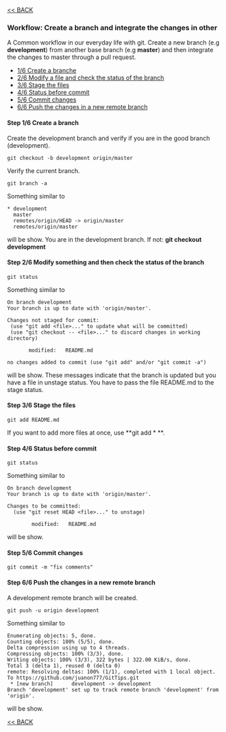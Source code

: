 [<< BACK](README.md)

### Workflow: Create a branch and integrate the changes in other

A Common workflow in our everyday life with git. Create a new branch (e.g **development**) from another base branch (e.g **master**) and then integrate the changes to master through a pull request.

- [1/6 Create a branche](#step-16-create-a-branch)
- [2/6 Modify a file and check the status of the branch](#step-26-modify-something-and-then-check-the-status-of-the-branch)
- [3/6 Stage the files](#step-36-stage-the-files)
- [4/6 Status before commit](#step-46-status-before-commit)
- [5/6 Commit changes](#step-56-commit-changes)
- [6/6 Push the changes in a new remote branch](#step-66-push-the-changes-in-a-new-remote-branch)

#### Step 1/6 Create a branch ####

Create the development branch and verify if you are in the good branch (development).

```
git checkout -b development origin/master
```

Verify the current branch.

```
git branch -a
```

Something similar to

```
* development
  master
  remotes/origin/HEAD -> origin/master
  remotes/origin/master
```
will be show. 
You are in the development branch. If not: **git checkout development** 

#### Step 2/6 Modify something and then check the status of the branch ####
  
```
git status
```
Something similar to
  
 ```
On branch development
Your branch is up to date with 'origin/master'.

Changes not staged for commit:
  (use "git add <file>..." to update what will be committed)
  (use "git checkout -- <file>..." to discard changes in working directory)

        modified:   README.md

no changes added to commit (use "git add" and/or "git commit -a")
```
will be show. 
These messages indicate that the branch is updated but you have a file in unstage status. You have to pass the file README.md to the stage status.
  
#### Step 3/6 Stage the files ####
  
```
git add README.md
```
  
If you want to add more files at once, use **git add * **.
  
#### Step 4/6 Status before commit ####
  
```
git status
```
  
Something similar to

```
On branch development
Your branch is up to date with 'origin/master'.

Changes to be committed:
  (use "git reset HEAD <file>..." to unstage)

        modified:   README.md
```
will be show. 

#### Step 5/6 Commit changes ####

```
git commit -m "fix comments"
```  
  
#### Step 6/6 Push the changes in a new remote branch ####

A development remote branch will be created.

```
git push -u origin development
```  

Something similar to

``` 
Enumerating objects: 5, done.
Counting objects: 100% (5/5), done.
Delta compression using up to 4 threads.
Compressing objects: 100% (3/3), done.
Writing objects: 100% (3/3), 322 bytes | 322.00 KiB/s, done.
Total 3 (delta 1), reused 0 (delta 0)
remote: Resolving deltas: 100% (1/1), completed with 1 local object.
To https://github.com/juanon777/GitTips.git
 * [new branch]      development -> development
Branch 'development' set up to track remote branch 'development' from 'origin'.
``` 

will be show.

[<< BACK](README.md)
